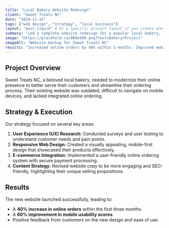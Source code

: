 ```yaml
---
title: "Local Bakery Website Redesign"
client: "Sweet Treats NC"
date: "2024-11-15"
tags: ["web design", "strategy", "local business"]
layout: "post.liquid" # Or a specific project layout if you create one
summary: "Led a complete website redesign for a popular local bakery, focusing on improved user experience and online ordering capabilities."
image: "https://placehold.co/800x400.png?text=Bakery+Project"
imageAlt: "Website mockup for Sweet Treats NC"
results: "Increased online orders by 40% within 3 months. Improved mobile usability scores by 60%."
---
```


## Project Overview

Sweet Treats NC, a beloved local bakery, needed to modernize their online presence to better serve their customers and streamline their ordering process. Their existing website was outdated, difficult to navigate on mobile devices, and lacked integrated online ordering.

## Strategy & Execution

Our strategy focused on several key areas:

1.  **User Experience (UX) Research:** Conducted surveys and user testing to understand customer needs and pain points.
2.  **Responsive Web Design:** Created a visually appealing, mobile-first design that showcased their products effectively.
3.  **E-commerce Integration:** Implemented a user-friendly online ordering system with secure payment processing.
4.  **Content Strategy:** Revised website copy to be more engaging and SEO-friendly, highlighting their unique selling propositions.

## Results

The new website launched successfully, leading to:

*   A **40% increase in online orders** within the first three months.
*   A **60% improvement in mobile usability scores**.
*   Positive feedback from customers on the new design and ease of use.
